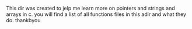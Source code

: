 This dir was created to jelp me learn more on pointers
and strings and arrays in c.
you will find a list of all functions files in this adir and what they do.
thankbyou
